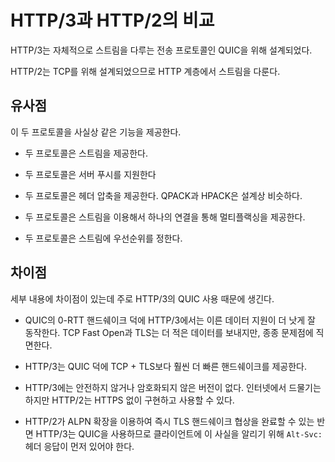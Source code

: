 <!--
# HTTP/3 compared to HTTP/2

HTTP/3 is designed for QUIC, which is a transport protocol that handles
streams by itself.

HTTP/2 is designed for TCP, and therefore handles streams in the HTTP layer.

## Similarities

The two protocols offer clients virtually identical feature sets.

- Both protocols offer streams

- Both protocols offer server push support

- Both protocols have header compression, and QPACK and HPACK are similar in
  design.

- Both protocols offer multiplexing over a single connection using streams

- Both protocols do prioritization on streams

## Differences

The differences are in the details and primarily there thanks to HTTP/3's use
of QUIC:

- HTTP/3 has better and more likely to work early data support thanks to
  QUIC's 0-RTT handshakes, while TCP Fast Open and TLS usually sends less data
  and often faces problems.

- HTTP/3 has much faster handshakes thanks to QUIC vs TCP + TLS.

- HTTP/3 does not exist in an insecure or unencrypted version. HTTP/2 can be
  implemented and used without HTTPS - even if this is rare on the Internet.

- HTTP/2 can be negotiated directly in a TLS handshake with the ALPN
  extension, while HTTP/3 is over QUIC so it needs an `Alt-Svc:` header
  response first to inform the client about this fact.
-->

# HTTP/3과 HTTP/2의 비교

HTTP/3는 자체적으로 스트림을 다루는 전송 프로토콜인 QUIC을 위해 설계되었다.

HTTP/2는 TCP를 위해 설계되었으므로 HTTP 계층에서 스트림을 다룬다.

## 유사점

이 두 프로토콜을 사실상 같은 기능을 제공한다.

- 두 프로토콜은 스트림을 제공한다.

- 두 프로토콜은 서버 푸시를 지원한다

- 두 프로토콜은 헤더 압축을 제공한다. QPACK과 HPACK은 설계상 비슷하다.

- 두 프로토콜은 스트림을 이용해서 하나의 연결을 통해 멀티플랙싱을 제공한다.

- 두 프로토콜은 스트림에 우선순위를 정한다.

## 차이점

세부 내용에 차이점이 있는데 주로 HTTP/3의 QUIC 사용 때문에 생긴다.

- QUIC의 0-RTT 핸드쉐이크 덕에 HTTP/3에서는 이른 데이터 지원이 더 낫게 잘 동작한다.
  TCP Fast Open과 TLS는 더 적은 데이터를 보내지만, 종종 문제점에 직면한다.

- HTTP/3는 QUIC 덕에 TCP + TLS보다 훨씬 더 빠른 핸드쉐이크를 제공한다.

- HTTP/3에는 안전하지 않거나 암호화되지 않은 버전이 없다. 인터넷에서 드물기는 하지만
  HTTP/2는 HTTPS 없이 구현하고 사용할 수 있다.

- HTTP/2가 ALPN 확장을 이용하여 즉시 TLS 핸드쉐이크 협상을 완료할 수 있는 반면 
  HTTP/3는 QUIC을 사용하므로 클라이언트에 이 사실을 알리기 위해
  `Alt-Svc:` 헤더 응답이 먼저 있어야 한다.
